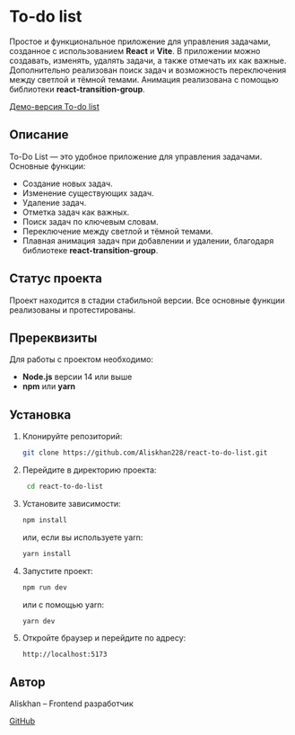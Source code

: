 ﻿# To-do list

Простое и функциональное приложение для управления задачами, созданное с использованием **React** и **Vite**. В приложении можно создавать, изменять, удалять задачи, а также отмечать их как важные. Дополнительно реализован поиск задач и возможность переключения между светлой и тёмной темами. Анимация реализована с помощью библиотеки **react-transition-group**.

[Демо-версия To-do list](https://react-to-do-list-lemon-zeta.vercel.app/)

## Описание

To-Do List — это удобное приложение для управления задачами. Основные функции:

- Создание новых задач.
- Изменение существующих задач.
- Удаление задач.
- Отметка задач как важных.
- Поиск задач по ключевым словам.
- Переключение между светлой и тёмной темами.
- Плавная анимация задач при добавлении и удалении, благодаря библиотеке **react-transition-group**.

## Статус проекта

Проект находится в стадии стабильной версии. Все основные функции реализованы и протестированы.

## Пререквизиты

Для работы с проектом необходимо:

- **Node.js** версии 14 или выше
- **npm** или **yarn**

## Установка

1. Клонируйте репозиторий:

   ```bash
   git clone https://github.com/Aliskhan228/react-to-do-list.git

   ```

2. Перейдите в директорию проекта:

   ```bash
    cd react-to-do-list

   ```

3. Установите зависимости:

   ```bash
   npm install
   ```

   или, если вы используете yarn:

   ```bash
   yarn install
   ```

4. Запустите проект:

   ```bash
   npm run dev
   ```

   или с помощью yarn:

   ```bash
   yarn dev
   ```

5. Откройте браузер и перейдите по адресу:

   ```
   http://localhost:5173
   ```

## Автор

Aliskhan – Frontend разработчик

[GitHub](https://github.com/Aliskhan228)
